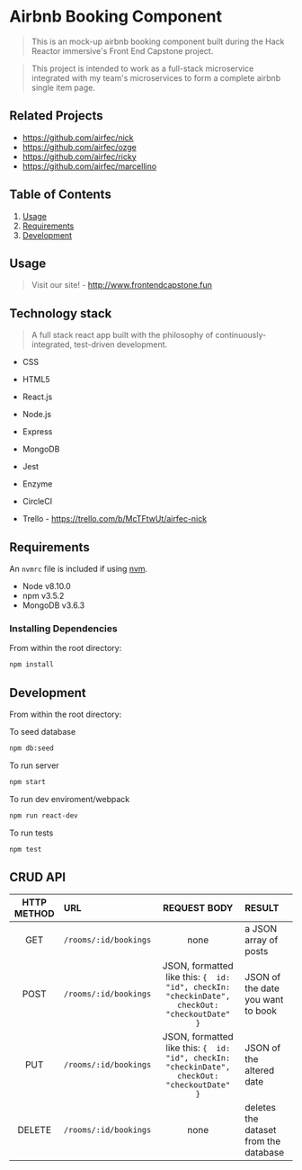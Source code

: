 # Airbnb Booking Component

> This is an mock-up airbnb booking component built during the Hack Reactor immersive's Front End Capstone project.

> This project is intended to work as a full-stack microservice integrated with my team's microservices to form a complete airbnb single item page.

## Related Projects

- https://github.com/airfec/nick
- https://github.com/airfec/ozge
- https://github.com/airfec/ricky
- https://github.com/airfec/marcellino

## Table of Contents

1.  [Usage](#Usage)
1.  [Requirements](#requirements)
1.  [Development](#development)

## Usage

> Visit our site! - http://www.frontendcapstone.fun

## Technology stack

> A full stack react app built with the philosophy of continuously-integrated, test-driven development.

- CSS
- HTML5
- React.js
- Node.js
- Express
- MongoDB

- Jest
- Enzyme
- CircleCI

- Trello - https://trello.com/b/McTFtwUt/airfec-nick

## Requirements

An `nvmrc` file is included if using [nvm](https://github.com/creationix/nvm).

- Node v8.10.0
- npm v3.5.2
- MongoDB v3.6.3

### Installing Dependencies

From within the root directory:

```sh
npm install
```

## Development

From within the root directory:

To seed database

```sh
npm db:seed
```

To run server

```sh
npm start
```

To run dev enviroment/webpack

```sh
npm run react-dev
```

To run tests

```sh
npm test
```

## CRUD API

| HTTP METHOD | URL | REQUEST BODY | RESULT |
|:----:|:-----------|:------------:|:-------|
| GET | `/rooms/:id/bookings` | none | a JSON array of posts |
| POST | `/rooms/:id/bookings` | JSON, formatted like this: ` {  id: "id", checkIn: "checkinDate", checkOut: "checkoutDate"  } `| JSON of the date you want to book |
| PUT | `/rooms/:id/bookings` | JSON, formatted like this: ` {  id: "id", checkIn: "checkinDate", checkOut: "checkoutDate"  } ` | JSON of the altered date |
| DELETE | `/rooms/:id/bookings` | none | deletes the dataset from the database |

